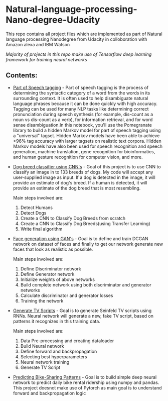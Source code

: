 # Natural-language-processing-Nano-degree-Udacity
This repo contains all project files which are implemented as part of Natural language processing Nanodegree from Udacity in colloboration with Amazon alexa and IBM Watson

*Majority of projects in this repo make use of Tensorflow deep learning framework for training neural networks*

## Contents:

* [Part of Speech tagging](https://github.com/raviteja-ganta/Natural-language-processing-Nano-degree-Udacity/tree/master/Part%20of%20Speech%20Tagging) - Part of speech tagging is the process of determining the syntactic 
  category of a word from the words in its surrounding context. It is often used to help disambiguate natural 
  language phrases because it can be done quickly with high accuracy. Tagging can be used for many NLP tasks 
  like determining correct pronunciation during speech synthesis (for example, dis-count as a noun vs dis-count as a verb), 
  for information retrieval, and for word sense disambiguation.In this notebook, you'll use the Pomegranate library to build a hidden Markov model for part of speech tagging using a "universal"   tagset. Hidden Markov models have been able to achieve >96% tag accuracy with larger tagsets on realistic text corpora. Hidden Markov models have also been used for speech recognition and speech generation, machine translation, gene recognition for bioinformatics, and human gesture recognition for computer vision, and more.

* [Dog breed classifier using CNN's](https://github.com/raviteja-ganta/Deep-Learning-Engineer-Nano-degree-Udacity/tree/master/Dog%20breed%20classifier%20using%20CNN's) - Goal of this project is to use CNN to classify an image in to 133 breeds of dogs. My code will accept any user-supplied image as input. If a dog is detected in the image, it will provide an estimate of dog's breed. If a human is detected, it will provide an estimate of the dog breed that is most resembling.

  Main steps involved are:
  1) Detect Humans
  2) Detect Dogs
  3) Create a CNN to Classify Dog Breeds from scratch
  4) Create a CNN to Classify Dog Breeds(using Transfer Learning)
  5) Write final algorithm

* [Face generation using GAN's](https://github.com/raviteja-ganta/Deep-Learning-Engineer-Nano-degree-Udacity/tree/master/Face%20generation%20using%20GAN's) - Goal is to define and train DCGAN network on dataset of faces and finally to get our network generate new faces that look as realistic as possible.

  Main steps involved are:
  1) Define Discriminator network
  2) Define Generator network
  3) Initialize weights of above networks
  4) Build complete network using both discriminator and generator networks
  5) Calculate discriminator and generator losses
  6) Training the network

* [Generate TV Scripts](https://github.com/raviteja-ganta/Deep-Learning-Engineer-Nano-degree-Udacity/tree/master/Generate%20TV%20Scripts) - Goal is to generate Seinfeld TV scripts using RNNs. Neural network will generate a new, fake TV script, based on patterns it recognizes in this training data.

  Main steps involved are:
  1) Data Pre-processing and creating dataloader
  2) Build Neural network
  3) Define forward and backpropagation
  4) Selecting best hyperparameters
  5) Neural network training
  6) Generate TV Script 

* [Predicting Bike-Sharing Patterns](https://github.com/raviteja-ganta/Deep-Learning-Engineer-Nano-degree-Udacity/tree/master/Predicting%20Bike-Sharing%20Patterns) - Goal is to build simple deep neural network to predict daily bike rental ridership using numpy and pandas. This project doesnot make use of Pytorch as main goal is to understand forward and backpropagation logic
